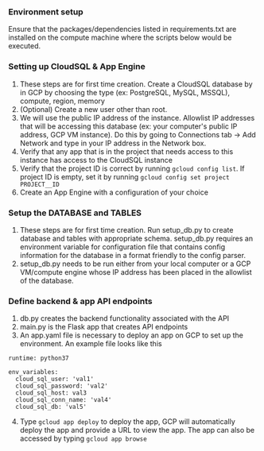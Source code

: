 ### Environment setup
Ensure that the packages/dependencies listed in requirements.txt are installed on the compute machine where the scripts below would be executed. 

### Setting up CloudSQL & App Engine
1. These steps are for first time creation. Create a CloudSQL database by in GCP by choosing the type (ex: PostgreSQL, MySQL, MSSQL), compute, region, memory
2. (Optional) Create a new user other than root.
3. We will use the public IP address of the instance. Allowlist IP addresses that will be accessing this database (ex: your computer's public IP address, GCP VM instance). Do this by going to Connections tab -> Add Network and type in your IP address in the Network box.
4. Verify that any app that is in the project that needs access to this instance has access to the CloudSQL instance
5. Verify that the project ID is correct by running `gcloud config list`. If project ID is empty, set it by running `gcloud config set project PROJECT__ID`
6. Create an App Engine with a configuration of your choice

### Setup the DATABASE and TABLES
1. These steps are for first time creation. Run setup_db.py to create database and tables with appropriate schema. setup_db.py requires an environment variable for configuration file that contains config information for the database in a format friendly to the config parser. 
2. setup_db.py needs to be run either from your local computer or a GCP VM/compute engine whose IP address has been placed in the allowlist of the database. 

### Define backend & app API endpoints
1. db.py creates the backend functionality associated with the API
2. main.py is the Flask app that creates API endpoints
3. An app.yaml file is necessary to deploy an app on GCP to set up the environment. An example file looks like this
```
runtime: python37

env_variables:
  cloud_sql_user: 'val1'
  cloud_sql_password: 'val2'
  cloud_sql_host: val3
  cloud_sql_conn_name: 'val4'
  cloud_sql_db: 'val5'

```
4. Type `gcloud app deploy` to deploy the app, GCP will automatically deploy the app and provide a URL to view the app. The app can also be accessed by typing `gcloud app browse`
